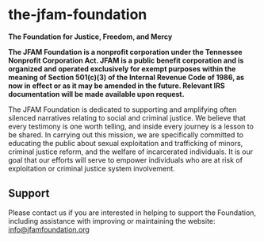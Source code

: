 # the-jfam-foundation

**The Foundation for Justice, Freedom, and Mercy**

**The JFAM Foundation is a nonprofit corporation under the Tennessee Nonprofit Corporation Act. JFAM is a public benefit corporation and is organized and operated exclusively for exempt purposes within the meaning of Section 501(c)(3) of the Internal Revenue Code of 1986, as now in effect or as it may be amended in the future. Relevant IRS documentation will be made available upon request.**

The JFAM Foundation is dedicated to supporting and amplifying often silenced narratives relating to social and criminal justice. We believe that every testimony is one worth telling, and inside every journey is a lesson to be shared.
In carrying out this mission, we are specifically committed to educating the public about sexual exploitation and trafficking of minors, criminal justice reform, and the welfare of incarcerated individuals. It is our goal that our efforts will serve to empower individuals who are at risk of exploitation or criminal justice system involvement.

## Support

Please contact us if you are interested in helping to support the Foundation, including assistance with improving or maintaining the website:
<br/>
info@jfamfoundation.org